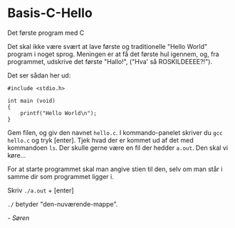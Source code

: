 # Basis-C-Hello
Det første program med C

Det skal ikke være svært at lave første og traditionelle "Hello World" program i noget sprog. Meningen er at få det første hul igennem, og, fra programmet, udskrive det første "Hallo!", ("Hva' så ROSKILDEEEE?!").

Det ser sådan her ud:

```
#include <stdio.h>

int main (void)
{
    printf("Hello World\n");
}
```
Gem filen, og giv den navnet `hello.c`.
I kommando-panelet skriver du `gcc hello.c` og tryk [enter].
Tjek hvad der er kommet ud af det med kommandoen `ls`. Der skulle gerne være en fil der hedder `a.out`. Den skal vi køre...

For at starte programmet skal man angive stien til den, selv om man står i samme dir som programmet ligger i. 

Skriv `./a.out` + [enter]

`./` betyder "den-nuværende-mappe".

*- Søren*



